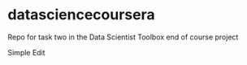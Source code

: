 datasciencecoursera
===================

Repo for task two in the Data Scientist Toolbox end of course project

Simple Edit
